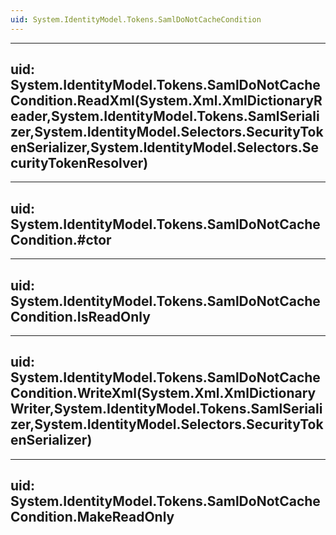 ```yaml
---
uid: System.IdentityModel.Tokens.SamlDoNotCacheCondition
---
```


---
uid: System.IdentityModel.Tokens.SamlDoNotCacheCondition.ReadXml(System.Xml.XmlDictionaryReader,System.IdentityModel.Tokens.SamlSerializer,System.IdentityModel.Selectors.SecurityTokenSerializer,System.IdentityModel.Selectors.SecurityTokenResolver)
---

---
uid: System.IdentityModel.Tokens.SamlDoNotCacheCondition.#ctor
---

---
uid: System.IdentityModel.Tokens.SamlDoNotCacheCondition.IsReadOnly
---

---
uid: System.IdentityModel.Tokens.SamlDoNotCacheCondition.WriteXml(System.Xml.XmlDictionaryWriter,System.IdentityModel.Tokens.SamlSerializer,System.IdentityModel.Selectors.SecurityTokenSerializer)
---

---
uid: System.IdentityModel.Tokens.SamlDoNotCacheCondition.MakeReadOnly
---
